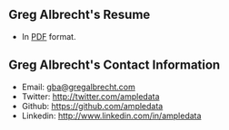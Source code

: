 Greg Albrecht's Resume
---
* In [PDF](https://github.com/ampledata/resume/blob/develop/greg_albrecht_resume.pdf?raw=true) format.

Greg Albrecht's Contact Information
---
* Email: gba@gregalbrecht.com
* Twitter: http://twitter.com/ampledata
* Github: https://github.com/ampledata
* Linkedin: http://www.linkedin.com/in/ampledata
